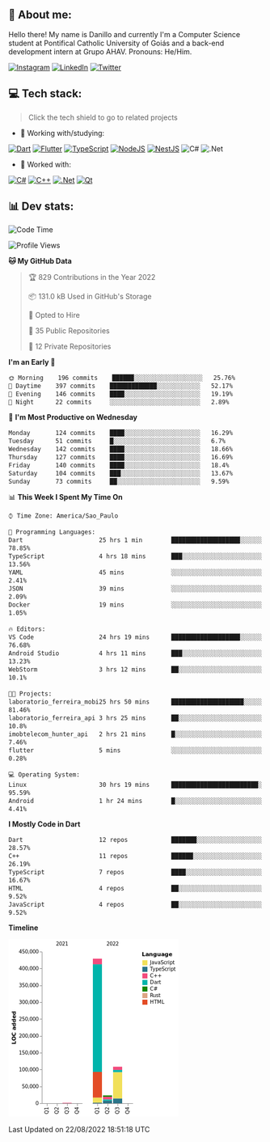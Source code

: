 ## 🌈 About me:
Hello there! My name is Danillo and currently I'm a Computer Science student at Pontifical Catholic University of Goiás and a back-end development intern at Grupo AHAV. Pronouns: He/Him.

[![Instagram](https://img.shields.io/badge/Instagram-%23E4405F.svg?logo=Instagram&logoColor=white)](https://instagram.com/danilloilggner) [![LinkedIn](https://img.shields.io/badge/LinkedIn-%230077B5.svg?logo=linkedin&logoColor=white)](https://linkedin.com/in/danilloism) [![Twitter](https://img.shields.io/badge/Twitter-%231DA1F2.svg?logo=Twitter&logoColor=white)](https://twitter.com/danilloism) 

## 💻 Tech stack:
> Click the tech shield to go to related projects

- 🔭 Working with/studying:

[![Dart](https://img.shields.io/badge/dart-%230175C2.svg?style=for-the-badge&logo=dart&logoColor=white)](https://github.com/danilloism/danilloism/blob/main/Flutter.md) [![Flutter](https://img.shields.io/badge/Flutter-%2302569B.svg?style=for-the-badge&logo=Flutter&logoColor=white)](https://github.com/danilloism/danilloism/blob/main/Flutter.md) [![TypeScript](https://img.shields.io/badge/typescript-%23007ACC.svg?style=for-the-badge&logo=typescript&logoColor=white)](https://github.com/danilloism/danilloism/blob/main/Typescript.md) [![NodeJS](https://img.shields.io/badge/node.js-6DA55F?style=for-the-badge&logo=node.js&logoColor=white)](https://github.com/danilloism/danilloism/blob/main/Node.js.md) [![NestJS](https://img.shields.io/badge/nestjs-%23E0234E.svg?style=for-the-badge&logo=nestjs&logoColor=white)](https://github.com/danilloism/danilloism/blob/main/Nest.js.md) ![C#](https://img.shields.io/badge/c%23-%23239120.svg?style=for-the-badge&logo=c-sharp&logoColor=white) ![.Net](https://img.shields.io/badge/.NET-5C2D91?style=for-the-badge&logo=.net&logoColor=white)
<!---
- 🌱 Currently learning:

![Vue.js](https://img.shields.io/badge/vuejs-%2335495e.svg?style=for-the-badge&logo=vuedotjs&logoColor=%234FC08D) ![Angular](https://img.shields.io/badge/angular-%23DD0031.svg?style=for-the-badge&logo=angular&logoColor=white)
--->
- 💫 Worked with:

[![C#](https://img.shields.io/badge/c%23-%23239120.svg?style=for-the-badge&logo=c-sharp&logoColor=white)](#) [![C++](https://img.shields.io/badge/c++-%2300599C.svg?style=for-the-badge&logo=c%2B%2B&logoColor=white)](https://github.com/danilloism/danilloism/blob/main/C%2B%2B.md) [![.Net](https://img.shields.io/badge/.NET-5C2D91?style=for-the-badge&logo=.net&logoColor=white)](#) [![Qt](https://img.shields.io/badge/Qt-%23217346.svg?style=for-the-badge&logo=Qt&logoColor=white)](https://github.com/danilloism/danilloism/blob/main/C%2B%2B.md)

## 📊 Dev stats:
<!---
[![](https://github-readme-stats.vercel.app/api?username=danilloism&theme=radical&hide_border=false&include_all_commits=false&count_private=false)](#)<br>
[![](https://github-readme-streak-stats.herokuapp.com/?user=danilloism&theme=radical&hide_border=false)](#)<br>
[![](https://github-readme-stats.vercel.app/api/top-langs/?username=danilloism&theme=radical&hide_border=false&include_all_commits=false&count_private=false&layout=compact)](#)<br>
--->
<!--START_SECTION:waka-->
![Code Time](http://img.shields.io/badge/Code%20Time-530%20hrs%2010%20mins-blue)

![Profile Views](http://img.shields.io/badge/Profile%20Views-1-blue)

**🐱 My GitHub Data** 

> 🏆 829 Contributions in the Year 2022
 > 
> 📦 131.0 kB Used in GitHub's Storage 
 > 
> 💼 Opted to Hire
 > 
> 📜 35 Public Repositories 
 > 
> 🔑 12 Private Repositories  
 > 
**I'm an Early 🐤** 

```text
🌞 Morning    196 commits    ██████░░░░░░░░░░░░░░░░░░░   25.76% 
🌆 Daytime    397 commits    █████████████░░░░░░░░░░░░   52.17% 
🌃 Evening    146 commits    ████░░░░░░░░░░░░░░░░░░░░░   19.19% 
🌙 Night      22 commits     ░░░░░░░░░░░░░░░░░░░░░░░░░   2.89%

```
📅 **I'm Most Productive on Wednesday** 

```text
Monday       124 commits    ████░░░░░░░░░░░░░░░░░░░░░   16.29% 
Tuesday      51 commits     █░░░░░░░░░░░░░░░░░░░░░░░░   6.7% 
Wednesday    142 commits    ████░░░░░░░░░░░░░░░░░░░░░   18.66% 
Thursday     127 commits    ████░░░░░░░░░░░░░░░░░░░░░   16.69% 
Friday       140 commits    ████░░░░░░░░░░░░░░░░░░░░░   18.4% 
Saturday     104 commits    ███░░░░░░░░░░░░░░░░░░░░░░   13.67% 
Sunday       73 commits     ██░░░░░░░░░░░░░░░░░░░░░░░   9.59%

```


📊 **This Week I Spent My Time On** 

```text
⌚︎ Time Zone: America/Sao_Paulo

💬 Programming Languages: 
Dart                     25 hrs 1 min        ███████████████████░░░░░░   78.85% 
TypeScript               4 hrs 18 mins       ███░░░░░░░░░░░░░░░░░░░░░░   13.56% 
YAML                     45 mins             ░░░░░░░░░░░░░░░░░░░░░░░░░   2.41% 
JSON                     39 mins             ░░░░░░░░░░░░░░░░░░░░░░░░░   2.09% 
Docker                   19 mins             ░░░░░░░░░░░░░░░░░░░░░░░░░   1.05%

🔥 Editors: 
VS Code                  24 hrs 19 mins      ███████████████████░░░░░░   76.68% 
Android Studio           4 hrs 11 mins       ███░░░░░░░░░░░░░░░░░░░░░░   13.23% 
WebStorm                 3 hrs 12 mins       ██░░░░░░░░░░░░░░░░░░░░░░░   10.1%

🐱‍💻 Projects: 
laboratorio_ferreira_mobi25 hrs 50 mins      ████████████████████░░░░░   81.46% 
laboratorio_ferreira_api 3 hrs 25 mins       ██░░░░░░░░░░░░░░░░░░░░░░░   10.8% 
imobtelecom_hunter_api   2 hrs 21 mins       █░░░░░░░░░░░░░░░░░░░░░░░░   7.46% 
flutter                  5 mins              ░░░░░░░░░░░░░░░░░░░░░░░░░   0.28%

💻 Operating System: 
Linux                    30 hrs 19 mins      ████████████████████████░   95.59% 
Android                  1 hr 24 mins        █░░░░░░░░░░░░░░░░░░░░░░░░   4.41%

```

**I Mostly Code in Dart** 

```text
Dart                     12 repos            ███████░░░░░░░░░░░░░░░░░░   28.57% 
C++                      11 repos            ██████░░░░░░░░░░░░░░░░░░░   26.19% 
TypeScript               7 repos             ████░░░░░░░░░░░░░░░░░░░░░   16.67% 
HTML                     4 repos             ██░░░░░░░░░░░░░░░░░░░░░░░   9.52% 
JavaScript               4 repos             ██░░░░░░░░░░░░░░░░░░░░░░░   9.52%

```


**Timeline**

![Chart not found](https://raw.githubusercontent.com/danilloism/danilloism/main/charts/bar_graph.png) 


 Last Updated on 22/08/2022 18:51:18 UTC
<!--END_SECTION:waka-->
